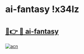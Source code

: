 # ai-fantasy !x34lz

# <h2><a href="https://ozvg3r.esa.edu.pl?title=ai-fantasy&ref=x34lz">🔗👉 🔴 ai-fantasy</a></h2>

[![acn](https://github.com/user-attachments/assets/0f9c940e-d8b0-45ae-aac7-cd30a18b3e1c)](https://ozvg3r.esa.edu.pl?title=ai-fantasy&ref=x34lz)

